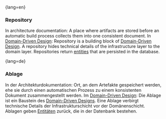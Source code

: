 {lang=en}
### Repository

In architecture documentation: A place where artifacts are stored before an automatic build process collects them into one consistent document.
In [Domain-Driven Design](#term-DDD): Repository is a building block of [Domain-Driven Design](#term-DDD). A repository hides technical details of the infrastructure layer to the domain layer. Repositories return [entities](#term-entity) that are persisted in the database.


{lang=de}
### Ablage

In der Architekturdokumentation: Ort, an dem Artefakte gespeichert
werden, ehe sie durch einen automatischen Prozess zu einem
konsistenten Dokument zusammengestellt werden. Im [Domain-Driven
Design](#term-DDD): Die Ablage ist ein Baustein des [Domain-Driven
Designs](#term-DDD). Eine Ablage verbirgt technische Details der
Infrastrukturschicht vor der Domänenschicht. Ablagen geben
[Entitäten](#term-entity) zurück, die in der
Datenbank bestehen.

